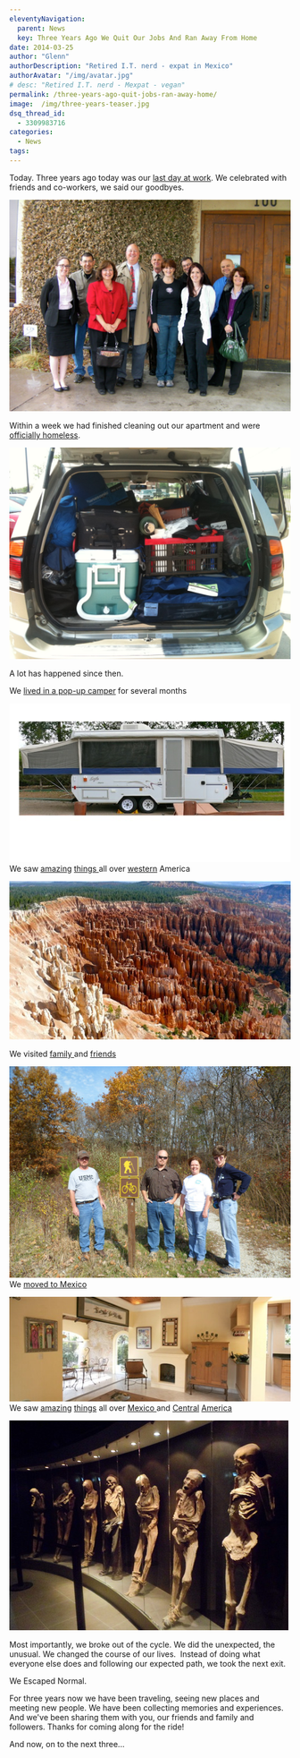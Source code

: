 ```yaml
---
eleventyNavigation:
  parent: News
  key: Three Years Ago We Quit Our Jobs And Ran Away From Home
date: 2014-03-25
author: "Glenn"
authorDescription: "Retired I.T. nerd - expat in Mexico"
authorAvatar: "/img/avatar.jpg"
# desc: "Retired I.T. nerd - Mexpat - vegan"
permalink: /three-years-ago-quit-jobs-ran-away-home/
image:  /img/three-years-teaser.jpg
dsq_thread_id:
  - 3309983716
categories:
  - News
tags:
---
```

Today. Three years ago today was our [last day at work][1]. We celebrated with friends and co-workers, we said our goodbyes.

![Bryn Going Away Party](/img/2011/04/2011-Texas-209.jpg)

Within a week we had finished cleaning out our apartment and were [officially homeless][3].

![](/img/2011/04/IMG_0366.jpg)

A lot has happened since then.

We [lived in a pop-up camper][5] for several months

![Trailer](/img/2011/05/Trailer.jpg)
We saw [amazing][7] [things ][8]all over [western][9] America

![bryce-624x351](/img/2011/07/bryce.jpg)

We visited [family ][11]and [friends][12]

![iowa](/img/2014/03/iowa.jpg)
We [moved to Mexico][14]

![mexico](/img/2012/01/mexico.jpg)
We saw [amazing][16] [things][17] all over [Mexico ][18]and [Central][19] [America][20]

![MuseodeMumios](/img/2012/07/MuseodeMumios.jpg)

Most importantly, we broke out of the cycle. We did the unexpected, the unusual. We changed the course of our lives.  Instead of doing what everyone else does and following our expected path, we took the next exit.

We Escaped Normal.

For three years now we have been traveling, seeing new places and meeting new people. We have been collecting memories and experiences. And we've been sharing them with you, our friends and family and followers. Thanks for coming along for the ride!

And now, on to the next three...

 [1]: https://vagabondians.com/escaping-system/ "Escaping the System"
 [3]: https://vagabondians.com/homeless-living-car/ "We Are Homeless and Living in our Car"
 [5]: https://vagabondians.com/bigger-tent-wheels/ "A Bigger Tent – on Wheels"
 [7]: https://vagabondians.com/grand-canyon-north-rim/ "Grand Canyon – North Rim"
 [8]: https://vagabondians.com/grove-titans/ "Grove of Titans"
 [9]: https://vagabondians.com/yellowstone/ "Yellowstone"
 [11]: https://vagabondians.com/glenn-2-0-2011-review/ "Glenn 2.0 – 2011 in Review"
 [12]: https://vagabondians.com/seattle/ "Seattle"
 [14]: https://vagabondians.com/leavin-jet-plane/ "Well We’re Leavin’ on a Jet Plane…"
 [16]: https://vagabondians.com/death-and-beyond-in-guanajuato-mexico/ "Death and Beyond in Guanajuato, Mexico"
 [17]: https://vagabondians.com/jungle-ancients-yaxchilan-bonampak/ "Jungle Ancients:  Yaxchilan, Bonampak"
 [18]: https://vagabondians.com/happy-year-times-awastin/ "Happy New Year! Time’s A’wastin’!"
 [19]: https://vagabondians.com/grand-tour-of-the-islets-granada-nicaragua/ "Grand Tour of the Islets, Granada, Nicaragua"
 [20]: https://vagabondians.com/saripiqui-canopy-tour/ "Saripiqui River and Canopy Tour, Costa Rica"